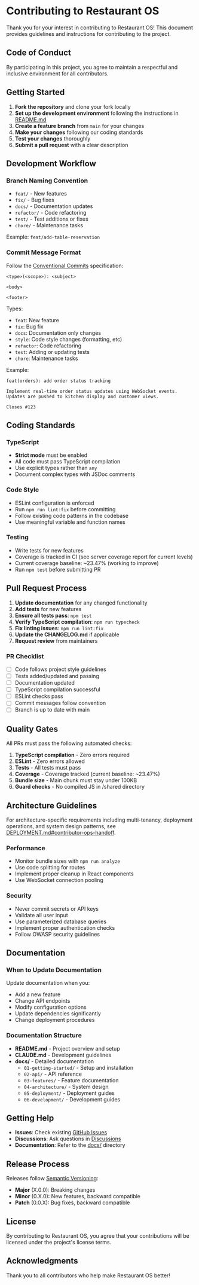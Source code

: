 # Contributing to Restaurant OS

Thank you for your interest in contributing to Restaurant OS! This document provides guidelines and instructions for contributing to the project.

## Code of Conduct

By participating in this project, you agree to maintain a respectful and inclusive environment for all contributors.

## Getting Started

1. **Fork the repository** and clone your fork locally
2. **Set up the development environment** following the instructions in [README.md](README.md)
3. **Create a feature branch** from `main` for your changes
4. **Make your changes** following our coding standards
5. **Test your changes** thoroughly
6. **Submit a pull request** with a clear description

## Development Workflow

### Branch Naming Convention

- `feat/` - New features
- `fix/` - Bug fixes
- `docs/` - Documentation updates
- `refactor/` - Code refactoring
- `test/` - Test additions or fixes
- `chore/` - Maintenance tasks

Example: `feat/add-table-reservation`

### Commit Message Format

Follow the [Conventional Commits](https://www.conventionalcommits.org/) specification:

```
<type>(<scope>): <subject>

<body>

<footer>
```

Types:
- `feat`: New feature
- `fix`: Bug fix
- `docs`: Documentation only changes
- `style`: Code style changes (formatting, etc)
- `refactor`: Code refactoring
- `test`: Adding or updating tests
- `chore`: Maintenance tasks

Example:
```
feat(orders): add order status tracking

Implement real-time order status updates using WebSocket events.
Updates are pushed to kitchen display and customer views.

Closes #123
```

## Coding Standards

### TypeScript

- **Strict mode** must be enabled
- All code must pass TypeScript compilation
- Use explicit types rather than `any`
- Document complex types with JSDoc comments

### Code Style

- ESLint configuration is enforced
- Run `npm run lint:fix` before committing
- Follow existing code patterns in the codebase
- Use meaningful variable and function names

### Testing

- Write tests for new features
- Coverage is tracked in CI (see server coverage report for current levels)
- Current coverage baseline: ~23.47% (working to improve)
- Run `npm test` before submitting PR

## Pull Request Process

1. **Update documentation** for any changed functionality
2. **Add tests** for new features
3. **Ensure all tests pass**: `npm test`
4. **Verify TypeScript compilation**: `npm run typecheck`
5. **Fix linting issues**: `npm run lint:fix`
6. **Update the CHANGELOG.md** if applicable
7. **Request review** from maintainers

### PR Checklist

- [ ] Code follows project style guidelines
- [ ] Tests added/updated and passing
- [ ] Documentation updated
- [ ] TypeScript compilation successful
- [ ] ESLint checks pass
- [ ] Commit messages follow convention
- [ ] Branch is up to date with main

## Quality Gates

All PRs must pass the following automated checks:

1. **TypeScript compilation** - Zero errors required
2. **ESLint** - Zero errors allowed
3. **Tests** - All tests must pass
4. **Coverage** - Coverage tracked (current baseline: ~23.47%)
5. **Bundle size** - Main chunk must stay under 100KB
6. **Guard checks** - No compiled JS in /shared directory

## Architecture Guidelines

For architecture-specific requirements including multi-tenancy, deployment operations, and system design patterns, see [DEPLOYMENT.md#contributor-ops-handoff](./DEPLOYMENT.md#contributor-ops-handoff).

### Performance

- Monitor bundle sizes with `npm run analyze`
- Use code splitting for routes
- Implement proper cleanup in React components
- Use WebSocket connection pooling

### Security

- Never commit secrets or API keys
- Validate all user input
- Use parameterized database queries
- Implement proper authentication checks
- Follow OWASP security guidelines

## Documentation

### When to Update Documentation

Update documentation when you:
- Add a new feature
- Change API endpoints
- Modify configuration options
- Update dependencies significantly
- Change deployment procedures

### Documentation Structure

- **README.md** - Project overview and setup
- **CLAUDE.md** - Development guidelines
- **docs/** - Detailed documentation
  - `01-getting-started/` - Setup and installation
  - `02-api/` - API reference
  - `03-features/` - Feature documentation
  - `04-architecture/` - System design
  - `05-deployment/` - Deployment guides
  - `06-development/` - Development guides

## Getting Help

- **Issues**: Check existing [GitHub Issues](https://github.com/mikeyoung304/July25/issues)
- **Discussions**: Ask questions in [Discussions](https://github.com/mikeyoung304/July25/discussions)
- **Documentation**: Refer to the [docs/](docs/) directory

## Release Process

Releases follow [Semantic Versioning](https://semver.org/):
- **Major** (X.0.0): Breaking changes
- **Minor** (0.X.0): New features, backward compatible
- **Patch** (0.0.X): Bug fixes, backward compatible

## License

By contributing to Restaurant OS, you agree that your contributions will be licensed under the project's license terms.

## Acknowledgments

Thank you to all contributors who help make Restaurant OS better!